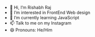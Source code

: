 - 👋 Hi, I’m Rishabh Raj
- 👀 I’m interested in FrontEnd Web design
- 🌱 I’m currently learning JavaScript
- 📫 Talk to me on my Instagram
- 😄 Pronouns: He/Him

<!---
spkecreation/spkecreation is a ✨ special ✨ repository because its `README.md` (this file) appears on your GitHub profile.
You can click the Preview link to take a look at your changes.
--->
